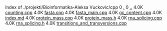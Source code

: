 Index of ./projekti/Bioinformatika-Aleksa Vuckovic/cpp
0 [.](.)
0 [..](..)
4.0K [counting.cpp](counting.cpp)
4.0K [fasta.cpp](fasta.cpp)
4.0K [fasta_main.cpp](fasta_main.cpp)
4.0K [gc_content.cpp](gc_content.cpp)
4.0K [index.md](index.md)
4.0K [protein_mass.cpp](protein_mass.cpp)
4.0K [protein_mass.h](protein_mass.h)
4.0K [rna_splicing.cpp](rna_splicing.cpp)
4.0K [rna_splicing.h](rna_splicing.h)
4.0K [transitions_and_transversions.cpp](transitions_and_transversions.cpp)
